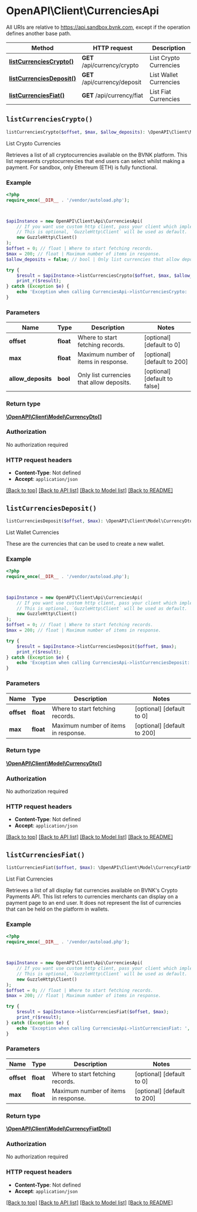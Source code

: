 # OpenAPI\Client\CurrenciesApi

All URIs are relative to https://api.sandbox.bvnk.com, except if the operation defines another base path.

| Method | HTTP request | Description |
| ------------- | ------------- | ------------- |
| [**listCurrenciesCrypto()**](CurrenciesApi.md#listCurrenciesCrypto) | **GET** /api/currency/crypto | List Crypto Currencies |
| [**listCurrenciesDeposit()**](CurrenciesApi.md#listCurrenciesDeposit) | **GET** /api/currency/deposit | List Wallet Currencies |
| [**listCurrenciesFiat()**](CurrenciesApi.md#listCurrenciesFiat) | **GET** /api/currency/fiat | List Fiat Currencies |


## `listCurrenciesCrypto()`

```php
listCurrenciesCrypto($offset, $max, $allow_deposits): \OpenAPI\Client\Model\CurrencyDto[]
```

List Crypto Currencies

Retrieves a list of all cryptocurrencies available on the BVNK platform. This list represents cryptocurrencies that end users can select whilst making a payment.  For sandbox, only Ethereum (ETH) is fully functional.

### Example

```php
<?php
require_once(__DIR__ . '/vendor/autoload.php');



$apiInstance = new OpenAPI\Client\Api\CurrenciesApi(
    // If you want use custom http client, pass your client which implements `GuzzleHttp\ClientInterface`.
    // This is optional, `GuzzleHttp\Client` will be used as default.
    new GuzzleHttp\Client()
);
$offset = 0; // float | Where to start fetching records.
$max = 200; // float | Maximum number of items in response.
$allow_deposits = false; // bool | Only list currencies that allow deposits.

try {
    $result = $apiInstance->listCurrenciesCrypto($offset, $max, $allow_deposits);
    print_r($result);
} catch (Exception $e) {
    echo 'Exception when calling CurrenciesApi->listCurrenciesCrypto: ', $e->getMessage(), PHP_EOL;
}
```

### Parameters

| Name | Type | Description  | Notes |
| ------------- | ------------- | ------------- | ------------- |
| **offset** | **float**| Where to start fetching records. | [optional] [default to 0] |
| **max** | **float**| Maximum number of items in response. | [optional] [default to 200] |
| **allow_deposits** | **bool**| Only list currencies that allow deposits. | [optional] [default to false] |

### Return type

[**\OpenAPI\Client\Model\CurrencyDto[]**](../Model/CurrencyDto.md)

### Authorization

No authorization required

### HTTP request headers

- **Content-Type**: Not defined
- **Accept**: `application/json`

[[Back to top]](#) [[Back to API list]](../../README.md#endpoints)
[[Back to Model list]](../../README.md#models)
[[Back to README]](../../README.md)

## `listCurrenciesDeposit()`

```php
listCurrenciesDeposit($offset, $max): \OpenAPI\Client\Model\CurrencyDto[]
```

List Wallet Currencies

These are the currencies that can be used to create a new wallet.

### Example

```php
<?php
require_once(__DIR__ . '/vendor/autoload.php');



$apiInstance = new OpenAPI\Client\Api\CurrenciesApi(
    // If you want use custom http client, pass your client which implements `GuzzleHttp\ClientInterface`.
    // This is optional, `GuzzleHttp\Client` will be used as default.
    new GuzzleHttp\Client()
);
$offset = 0; // float | Where to start fetching records.
$max = 200; // float | Maximum number of items in response.

try {
    $result = $apiInstance->listCurrenciesDeposit($offset, $max);
    print_r($result);
} catch (Exception $e) {
    echo 'Exception when calling CurrenciesApi->listCurrenciesDeposit: ', $e->getMessage(), PHP_EOL;
}
```

### Parameters

| Name | Type | Description  | Notes |
| ------------- | ------------- | ------------- | ------------- |
| **offset** | **float**| Where to start fetching records. | [optional] [default to 0] |
| **max** | **float**| Maximum number of items in response. | [optional] [default to 200] |

### Return type

[**\OpenAPI\Client\Model\CurrencyDto[]**](../Model/CurrencyDto.md)

### Authorization

No authorization required

### HTTP request headers

- **Content-Type**: Not defined
- **Accept**: `application/json`

[[Back to top]](#) [[Back to API list]](../../README.md#endpoints)
[[Back to Model list]](../../README.md#models)
[[Back to README]](../../README.md)

## `listCurrenciesFiat()`

```php
listCurrenciesFiat($offset, $max): \OpenAPI\Client\Model\CurrencyFiatDto[]
```

List Fiat Currencies

Retrieves a list of all display fiat currencies available on BVNK's Crypto Payments API. This list refers to currencies merchants can display on a payment page to an end user. It does not represent the list of currencies that can be held on the platform in wallets.

### Example

```php
<?php
require_once(__DIR__ . '/vendor/autoload.php');



$apiInstance = new OpenAPI\Client\Api\CurrenciesApi(
    // If you want use custom http client, pass your client which implements `GuzzleHttp\ClientInterface`.
    // This is optional, `GuzzleHttp\Client` will be used as default.
    new GuzzleHttp\Client()
);
$offset = 0; // float | Where to start fetching records.
$max = 200; // float | Maximum number of items in response.

try {
    $result = $apiInstance->listCurrenciesFiat($offset, $max);
    print_r($result);
} catch (Exception $e) {
    echo 'Exception when calling CurrenciesApi->listCurrenciesFiat: ', $e->getMessage(), PHP_EOL;
}
```

### Parameters

| Name | Type | Description  | Notes |
| ------------- | ------------- | ------------- | ------------- |
| **offset** | **float**| Where to start fetching records. | [optional] [default to 0] |
| **max** | **float**| Maximum number of items in response. | [optional] [default to 200] |

### Return type

[**\OpenAPI\Client\Model\CurrencyFiatDto[]**](../Model/CurrencyFiatDto.md)

### Authorization

No authorization required

### HTTP request headers

- **Content-Type**: Not defined
- **Accept**: `application/json`

[[Back to top]](#) [[Back to API list]](../../README.md#endpoints)
[[Back to Model list]](../../README.md#models)
[[Back to README]](../../README.md)
